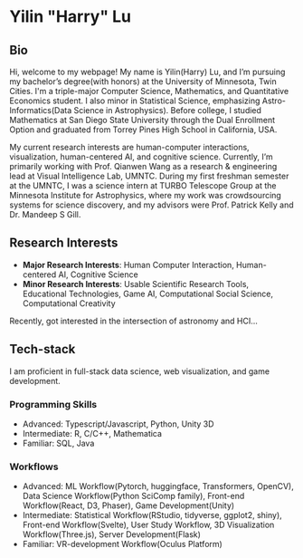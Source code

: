 # Yilin "Harry" Lu

## Bio

Hi, welcome to my webpage! My name is Yilin(Harry) Lu, and I’m pursuing my bachelor’s degree(with honors) at the University of Minnesota, Twin Cities. I'm a triple-major Computer Science, Mathematics, and Quantitative Economics student. I also minor in Statistical Science, emphasizing Astro-Informatics(Data Science in Astrophysics). Before college, I studied Mathematics at San Diego State University through the Dual Enrollment Option and graduated from Torrey Pines High School in California, USA. 

My current research interests are human-computer interactions, visualization, human-centered AI, and cognitive science. Currently, I’m primarily working with Prof. Qianwen Wang as a research & engineering lead at Visual Intelligence Lab, UMNTC. During my first freshman semester at the UMNTC, I was a science intern at TURBO Telescope Group at the Minnesota Institute for Astrophysics, where my work was crowdsourcing systems for science discovery, and my advisors were Prof. Patrick Kelly and Dr. Mandeep S Gill.

## Research Interests

- **Major Research Interests**: Human Computer Interaction, Human-centered AI, Cognitive Science
- **Minor Research Interests**: Usable Scientific Research Tools, Educational Technologies, Game AI, Computational Social Science, Computational Creativity

Recently,  got interested in the intersection of astronomy and HCI...

## Tech-stack

I am proficient in full-stack data science, web visualization, and game development. 

### Programming Skills

- Advanced: Typescript/Javascript, Python, Unity 3D
- Intermediate: R, C/C++, Mathematica
- Familiar: SQL, Java

### Workflows

- Advanced: ML Workflow(Pytorch, huggingface, Transformers, OpenCV), Data Science Workflow(Python SciComp family), Front-end Workflow(React, D3, Phaser), Game Development(Unity)
- Intermediate: Statistical Workflow(RStudio, tidyverse, ggplot2, shiny), Front-end Workflow(Svelte), User Study Workflow, 3D Visualization Workflow(Three.js), Server Development(Flask)
- Familiar: VR-development Workflow(Oculus Platform)
